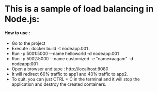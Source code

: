  # This is a sample of load balancing in Node.js:

 #### How to use :
 - Go to the project
 - Execute : docker build -t nodeapp:001 .
 - Run -p 5001:5000 --name helloworld -d nodeapp:001
 - Run -p 5002:5000 --name customized -e "name=aagam" -d nodeapp:001
 - Open a browser and tape : http://localhost:8080
 - It will redirect 60% traffic to app1 and 40% traffic to app2.
 - To quit, you can just CTRL + C in the terminal and it will stop the application and destroy the created containers.
 
